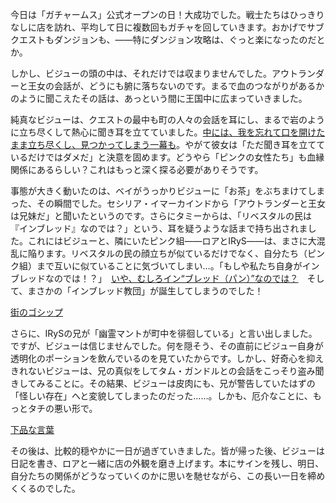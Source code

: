 <!-- title: 古石ビジュー -->
<!-- status: インブレッド -->

今日は「ガチャームス」公式オープンの日！大成功でした。戦士たちはひっきりなしに店を訪れ、平均して日に複数回もガチャを回していきます。おかげでサブクエストもダンジョンも、――特にダンジョン攻略は、ぐっと楽になったのだとか。

しかし、ビジューの頭の中は、それだけでは収まりませんでした。アウトランダーと王女の会話が、どうにも腑に落ちないのです。まるで血のつながりがあるかのように聞こえたその話は、あっという間に王国中に広まっていきました。

純真なビジューは、クエストの最中も町の人々の会話を耳にし、まるで岩のように立ち尽くして熱心に聞き耳を立てていました。[中には、我を忘れて口を開けたまま立ち尽くし、見つかってしまう一幕も](https://youtu.be/A97SrozF36w?t=16800)。やがて彼女は「ただ聞き耳を立てているだけではダメだ」と決意を固めます。どうやら「ピンクの女性たち」も血縁関係にあるらしい？これはもっと深く探る必要がありそうです。

事態が大きく動いたのは、ベイがうっかりビジューに「お茶」をぶちまけてしまった、その瞬間でした。セシリア・イマーカインドから「アウトランダーと王女は兄妹だ」と聞いたというのです。さらにタミーからは、「リベスタルの民は『インブレッド』なのでは？」という、耳を疑うような話まで持ち出されました。これにはビジューと、隣にいたピンク組――ロアとIRyS――は、まさに大混乱に陥ります。リベスタルの民の顔立ちが似ているだけでなく、自分たち（ピンク組）まで互いに似ていることに気づいてしまい…。「もしや私たち自身がインブレッドなのでは！？」　[いや、むしろイン“ブレッド（パン）”なのでは？](https://youtu.be/A97SrozF36w?t=18688)　そして、まさかの「インブレッド教団」が誕生してしまうのでした！

[街のゴシップ](#embed:https://youtu.be/A97SrozF36w?t=18452)

さらに、IRySの兄が「幽霊マントが町中を徘徊している」と言い出しました。ですが、ビジューは信じませんでした。何を隠そう、その直前にビジュー自身が透明化のポーションを飲んでいるのを見ていたからです。しかし、好奇心を抑えきれないビジューは、兄の真似をしてタム・ガンドルとの会話をこっそり盗み聞きしてみることに。その結果、ビジューは皮肉にも、兄が警告していたはずの「怪しい存在」へと変貌してしまったのだった……。しかも、厄介なことに、もっとタチの悪い形で。

[下品な言葉](#embed:https://youtu.be/A97SrozF36w?t=20390)

その後は、比較的穏やかに一日が過ぎていきました。皆が帰った後、ビジューは日記を書き、ロアと一緒に店の外観を磨き上げます。本にサインを残し、明日、自分たちの関係がどうなっていくのかに思いを馳せながら、この長い一日を締めくくるのでした。